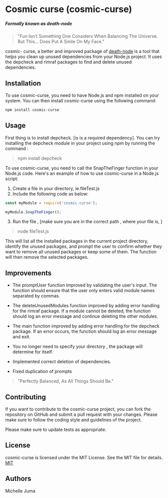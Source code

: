 # Cosmic curse (cosmic-curse)

##### Formally known as *death-node*

> "Fun Isn't Something One Considers When Balancing The Universe. But This... Does Put A Smile On My Face." 

cosmic- curse, a better and improved package of [death-node](https://www.npmjs.com/package/death-node) is a tool that helps you clean up unused dependencies from your Node.js project. It uses the depcheck and rimraf packages to find and delete unused dependencies.


## Installation

To use cosmic-curse, you need to have Node.js and npm installed on your system. You can then install cosmic-curse using the following command:

```bash
npm install cosmic-curse

```

## Usage

First thing is to install depcheck. [is is a required dependency]. 
You can try installing the depcheck module in your project using npm by running the command : 
> npm install depcheck


To use cosmic-curse, you need to call the SnapTheFinger function in your Node.js code. Here's an example of how to use cosmic-curse in a Node.js script:

1. Create a file in your directory, ie.fileTest.js
2. Include the following code as below:

```javascript
const myModule = require('cosmic-curse');

myModule.SnapTheFinger();


```
3. Run the file , [make sure you are in the correct path , where your file is, ]

> node fileTest.js


This will list all the installed packages in the current project directory, identify the unused packages, and prompt the user to confirm whether they want to remove all unused packages or keep some of them. The function will then remove the selected packages.



## Improvements
- The promptUser function improved by validating the user's input. The function should ensure that the user only enters valid module names separated by commas.

- The deleteUnusedModules function improved by adding error handling for the rimraf package. If a module cannot be deleted, the function should log an error message and continue deleting the other modules.

- The main function  improved by adding error handling for the depcheck package. If an error occurs, the function should log an error message and exit.

- You no longer need to specify your directory , the package will determine for itself.

- Implemented correct deletion of dependencies. 

- Fixed duplication of prompts


> "Perfectly Balanced, As All Things Should Be."

## Contributing
If you want to contribute to the cosmic-curse project, you can fork the repository on GitHub and submit a pull request with your changes. Please make sure to follow the coding style and guidelines of the project.

Please make sure to update tests as appropriate.

## License
cosmic-curse is licensed under the MIT License. See the MIT file for details.
[MIT](https://choosealicense.com/licenses/mit/)

## Authors 
 Michelle Juma 